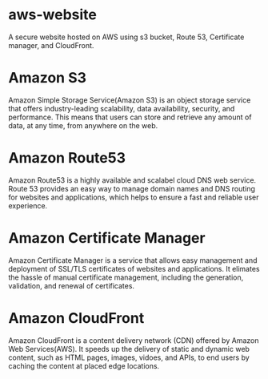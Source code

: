 # aws-website
A secure website hosted on AWS using s3 bucket, Route 53, Certificate manager, and CloudFront.

# Amazon S3
Amazon Simple Storage Service(Amazon S3) is an object storage service that offers industry-leading scalability, data availability, security, and performance. This means that users can store and retrieve any amount of data, at any time, from anywhere on the web.

# Amazon Route53
Amazon Route53 is a highly available and scalabel cloud DNS web service. Route 53 provides an easy way to manage domain names and DNS routing for websites and applications, which helps to ensure a fast and reliable user experience.

# Amazon Certificate Manager
Amazon Certificate Manager is a service that allows easy management and deployment of SSL/TLS certificates of websites and applications. It elimates the hassle of manual certificate management, including the generation, validation, and renewal of certificates. 

# Amazon CloudFront
Amazon CloudFront is a content delivery network (CDN) offered by Amazon Web Services(AWS). It speeds up the delivery of static and dynamic web content, such as HTML pages, images, vidoes, and APIs, to end users by caching the content at placed edge locations. 
